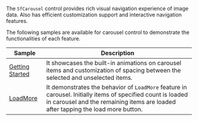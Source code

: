 The `SfCarousel` control provides rich visual navigation experience of image data. Also has efficient customization support and interactive navigation features.

The following samples are available for carousel control to demonstrate the functionalities of each feature.

| Sample | Description |
| ------ | ----------- |
|[Getting Started](Carousel.cs)| It showcases the built-in animations on carousel items and customization of spacing between the selected and unselected items.|
|[LoadMore](LoadMoreSample.cs)|It demonstrates the behavior  of `LoadMore` feature in carousel. Initially items of specified count is loaded in carousel and the remaining items are loaded after tapping the load more button.|


